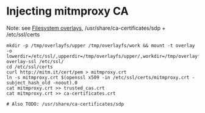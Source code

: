 # Injecting mitmproxy CA

Note: see [Filesystem overlays](fs-overlays.md), /usr/share/ca-certificates/sdp + /etc/ssl/certs

```
mkdir -p /tmp/overlayfs/upper /tmp/overlayfs/work && mount -t overlay -o lowerdir=/etc/ssl/,upperdir=/tmp/overlayfs/upper/,workdir=/tmp/overlayfs/work/ overlay-ssl /etc/ssl/
cd /etc/ssl/certs
curl http://mitm.it/cert/pem > mitmproxy.crt
ln -s mitmproxy.crt $(openssl x509 -in /etc/ssl/certs/mitmproxy.crt -subject_hash_old -noout).0
cat mitmproxy.crt >> trusted_cas.crt
cat mitmproxy.crt >> ca-certificates.crt

# Also TODO: /usr/share/ca-certificates/sdp
```
